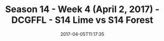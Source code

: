 ---
title: Season 14 - Week 4 (April 2, 2017) - DCGFFL - S14 Lime vs S14 Forest
teams-score:
- team: _teams/s14-lime.md
  score: 27
- team: _teams/s14-forest.md
  score: 12
mvp: Garbage & Scott C
game-ball: RJ & Levert
season: 14
week: 4
date: '2017-04-05T11:17:35'
pageid: season-14-week-4-april-2-2017-5098-vs-5095
---